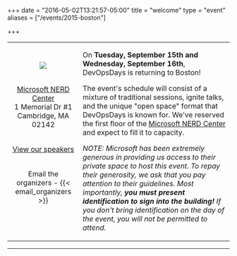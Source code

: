 +++
date = "2016-05-02T13:21:57-05:00"
title = "welcome"
type = "event"
aliases = ["/events/2015-boston"]

+++

<center>
  <table><tr><td>
        <center>
        <img border=0 src="/events/2015-boston/boston.jpg">
<br><br>

<a href="./location">Microsoft NERD Center</a><br/>
1 Memorial Dr #1<br/>
Cambridge, MA 02142
<br><br>

<!--<a href="./registration">Registration is open!</a>
<br><br>-->

<!--<a href="./sponsor">Sponsor the event</a>! It's a great way to promote your organization.
<br><br>-->

<a href="/events/2015-boston/program">View our speakers</a><br><br>

Email the organizers - {{< email_organizers >}}
<br><br>

</td><td valign=top>
<p>On <strong>Tuesday, September 15th and Wednesday, September 16th</strong>, DevOpsDays is returning to Boston!</p>

<p>The event's schedule will consist of a mixture of traditional sessions, ignite talks,
and the unique "open space" format that DevOpsDays is known for. We've reserved the first floor of the <a href="/events/2015-boston/location">Microsoft NERD Center</a>
 and expect to fill it to capacity.</p>

<p><em>NOTE: Microsoft has been extremely generous in providing us access to their private space to
host this event. To repay their generosity, we ask that you pay attention to their guidelines.
Most importantly, <strong>you must present identification to sign into the building!</strong> If you don't bring
identification on the day of the event, you will not be permitted to attend.</em></p>
</td>
</tr>
</table>
</center>
<hr>
